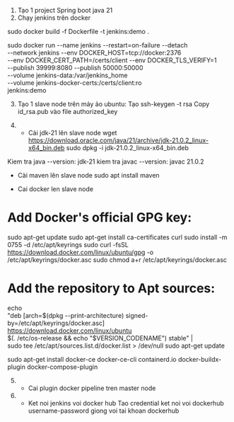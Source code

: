 1. Tạo 1 project Spring boot java 21
2. Chạy jenkins trên docker

sudo docker build -f Dockerfile -t jenkins:demo .


sudo docker run --name jenkins --restart=on-failure --detach \
  --network jenkins --env DOCKER_HOST=tcp://docker:2376 \
  --env DOCKER_CERT_PATH=/certs/client --env DOCKER_TLS_VERIFY=1 \
  --publish 39999:8080 --publish 50000:50000 \
  --volume jenkins-data:/var/jenkins_home \
  --volume jenkins-docker-certs:/certs/client:ro \
    jenkins:demo

3. Tạo 1 slave node
trên máy ảo ubuntu:
Tạo ssh-keygen -t rsa
Copy id_rsa.pub vào file authorized_key


4. - Cài jdk-21 lên slave node
wget https://download.oracle.com/java/21/archive/jdk-21.0.2_linux-x64_bin.deb
sudo dpkg -i jdk-21.0.2_linux-x64_bin.deb

Kiem tra java --version: jdk-21
kiem tra javac --version: javac 21.0.2

- Cài maven lên slave node
sudo apt install maven 
 
- Cai docker len slave node
# Add Docker's official GPG key:
sudo apt-get update
sudo apt-get install ca-certificates curl
sudo install -m 0755 -d /etc/apt/keyrings
sudo curl -fsSL https://download.docker.com/linux/ubuntu/gpg -o /etc/apt/keyrings/docker.asc
sudo chmod a+r /etc/apt/keyrings/docker.asc

# Add the repository to Apt sources:
echo \
  "deb [arch=$(dpkg --print-architecture) signed-by=/etc/apt/keyrings/docker.asc] https://download.docker.com/linux/ubuntu \
  $(. /etc/os-release && echo "$VERSION_CODENAME") stable" | \
  sudo tee /etc/apt/sources.list.d/docker.list > /dev/null
sudo apt-get update

sudo apt-get install docker-ce docker-ce-cli containerd.io docker-buildx-plugin docker-compose-plugin

5. - Cai plugin docker pipeline tren master node

6. - Ket noi jenkins voi docker hub
Tao credential ket noi voi dockerhub username-password giong voi tai khoan dockerhub




